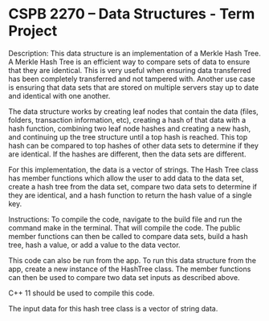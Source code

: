 # CSPB 2270 – Data Structures - Term Project

Description:
This data structure is an implementation of a Merkle Hash Tree. A Merkle Hash Tree is an efficient way to compare sets of data to ensure that they are identical. This is very useful when ensuring data transferred has been completely transferred and not tampered with. Another use case is ensuring that data sets that are stored on multiple servers stay up to date and identical with one another.

The data structure works by creating leaf nodes that contain the data (files, folders, transaction information, etc), creating a hash of that data with a hash function, combining two leaf node hashes and creating a new hash, and continuing up the tree structure until a top hash is reached. This top hash can be compared to top hashes of other data sets to determine if they are identical. If the hashes are different, then the data sets are different.

For this implementation, the data is a vector of strings. The Hash Tree class has member functions which allow the user to add data to the data set, create a hash tree from the data set, compare two data sets to determine if they are identical, and a hash function to return the hash value of a single key.

Instructions:
To compile the code, navigate to the build file and run the command make in the terminal. That will compile the code. The public member functions can then be called to compare data sets, build a hash tree, hash a value, or add a value to the data vector.

This code can also be run from the app. To run this data structure from the app, create a new instance of the HashTree class. The member functions can then be used to compare two data set inputs as described above.

C++ 11 should be used to compile this code.

The input data for this hash tree class is a vector of string data.
